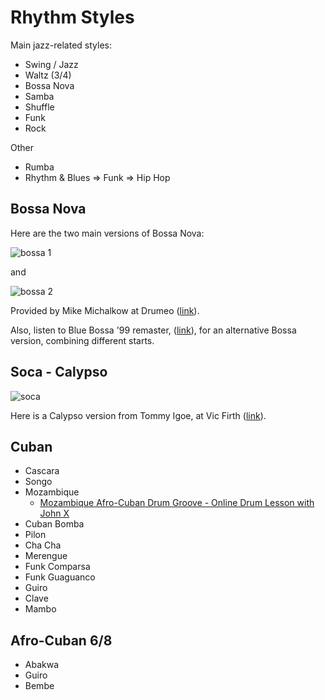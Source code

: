# Rhythm Styles

Main jazz-related styles:

- Swing / Jazz
- Waltz (3/4)
- Bossa Nova
- Samba
- Shuffle
- Funk
- Rock

Other

- Rumba
- Rhythm & Blues => Funk => Hip Hop

## Bossa Nova

Here are the two main versions of Bossa Nova:

![bossa 1](https://i.imgur.com/lNJojiw.png)

and

![bossa 2](https://i.imgur.com/pFJGbx3.png)

Provided by Mike Michalkow at Drumeo ([link](http://www.freedrumlessons.com/drum-lessons/bossa-nova-beats.php)).

Also, listen to Blue Bossa '99 remaster, ([link](https://open.spotify.com/track/6qqK0oeBRapZn8f9hJJENw)), for an alternative Bossa version, combining different starts.

## Soca - Calypso

![soca](http://vicfirth.com/wp-content/uploads/2015/02/GrooveEssentials32-1024x194.png)

Here is a Calypso version from Tommy Igoe, at Vic Firth ([link](http://vicfirth.com/groove-essentials-32-soca/)).

## Cuban

- Cascara
- Songo
- Mozambique
    - [Mozambique Afro-Cuban Drum Groove - Online Drum Lesson with John X](https://www.youtube.com/watch?v=9Q9iDBqq_XU)
- Cuban Bomba
- Pilon
- Cha Cha
- Merengue
- Funk Comparsa
- Funk Guaguanco
- Guiro
- Clave
- Mambo

## Afro-Cuban 6/8

- Abakwa
- Guiro
- Bembe
